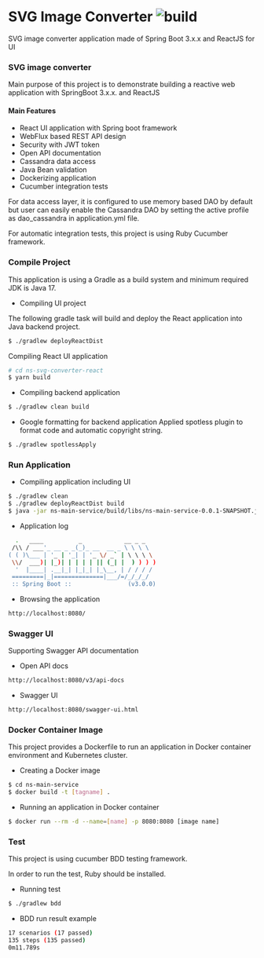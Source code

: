# SVG Image Converter ![build](https://github.com/nsclass/ns-svg-converter/actions/workflows/gradle-build.yml/badge.svg)

SVG image converter application made of Spring Boot 3.x.x and ReactJS for UI 

### SVG image converter ###

Main purpose of this project is to demonstrate building a reactive web application with SpringBoot 3.x.x. and ReactJS

#### Main Features
- React UI application with Spring boot framework
- WebFlux based REST API design
- Security with JWT token
- Open API documentation
- Cassandra data access
- Java Bean validation
- Dockerizing application
- Cucumber integration tests

For data access layer, it is configured to use memory based DAO by default but user can easily enable the Cassandra DAO by setting the active profile as dao_cassandra in application.yml file.

For automatic integration tests, this project is using Ruby Cucumber framework.

### Compile Project ###

This application is using a Gradle as a build system and minimum required JDK is Java 17.

* Compiling UI project

The following gradle task will build and deploy the React application into Java backend project.

```bash
$ ./gradlew deployReactDist
```

Compiling React UI application

```bash
# cd ns-svg-converter-react
$ yarn build
``` 

* Compiling backend application

```bash
$ ./gradlew clean build
```

* Google formatting for backend application
Applied spotless plugin to format code and automatic copyright string.

```bash
$ ./gradlew spotlessApply                         
```

### Run Application ###

* Compiling application including UI

```bash
$ ./gradlew clean
$ ./gradlew deployReactDist build
$ java -jar ns-main-service/build/libs/ns-main-service-0.0.1-SNAPSHOT.jar
```

* Application log

```bash
  .   ____          _            __ _ _
 /\\ / ___'_ __ _ _(_)_ __  __ _ \ \ \ \
( ( )\___ | '_ | '_| | '_ \/ _` | \ \ \ \
 \\/  ___)| |_)| | | | | || (_| |  ) ) ) )
  '  |____| .__|_| |_|_| |_\__, | / / / /
 =========|_|==============|___/=/_/_/_/
 :: Spring Boot ::                (v3.0.0) 
```

* Browsing the application

```bash
http://localhost:8080/
```

### Swagger UI ###
Supporting Swagger API documentation

- Open API docs
```bash
http://localhost:8080/v3/api-docs
```

- Swagger UI
```bash
http://localhost:8080/swagger-ui.html
```

### Docker Container Image ###

This project provides a Dockerfile to run an application in Docker container environment and Kubernetes cluster.

* Creating a Docker image

```bash
$ cd ns-main-service
$ docker build -t [tagname] .
```

* Running an application in Docker container

```bash
$ docker run --rm -d --name=[name] -p 8080:8080 [image name]
```

### Test ###

This project is using cucumber BDD testing framework.

In order to run the test, Ruby should be installed.

* Running test

```bash
$ ./gradlew bdd 
```

* BDD run result example

```bash
17 scenarios (17 passed)
135 steps (135 passed)
0m11.789s
```
